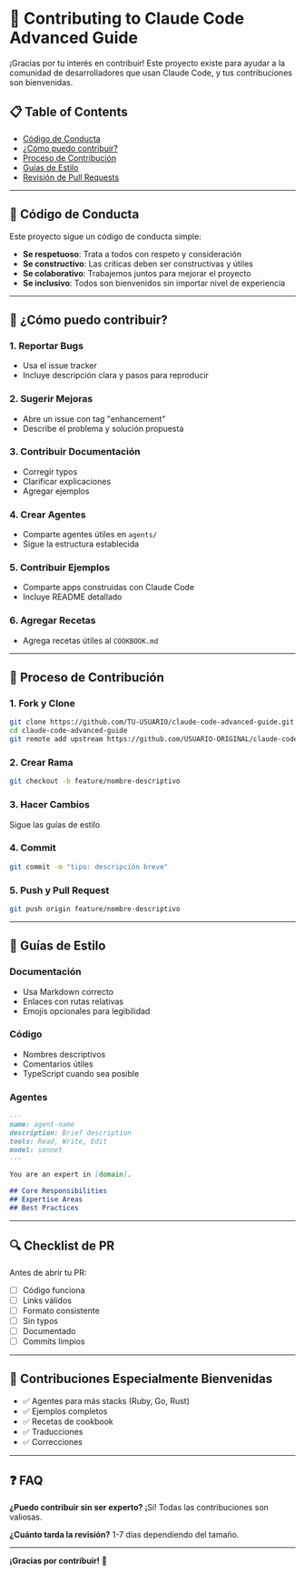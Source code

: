 # 🤝 Contributing to Claude Code Advanced Guide

¡Gracias por tu interés en contribuir! Este proyecto existe para ayudar a la comunidad de desarrolladores que usan Claude Code, y tus contribuciones son bienvenidas.

## 📋 Table of Contents

- [Código de Conducta](#código-de-conducta)
- [¿Cómo puedo contribuir?](#cómo-puedo-contribuir)
- [Proceso de Contribución](#proceso-de-contribución)
- [Guías de Estilo](#guías-de-estilo)
- [Revisión de Pull Requests](#revisión-de-pull-requests)

---

## 📜 Código de Conducta

Este proyecto sigue un código de conducta simple:

- **Se respetuoso**: Trata a todos con respeto y consideración
- **Se constructivo**: Las críticas deben ser constructivas y útiles
- **Se colaborativo**: Trabajemos juntos para mejorar el proyecto
- **Se inclusivo**: Todos son bienvenidos sin importar nivel de experiencia

---

## 🎯 ¿Cómo puedo contribuir?

### 1. Reportar Bugs
- Usa el issue tracker
- Incluye descripción clara y pasos para reproducir

### 2. Sugerir Mejoras
- Abre un issue con tag "enhancement"
- Describe el problema y solución propuesta

### 3. Contribuir Documentación
- Corregir typos
- Clarificar explicaciones
- Agregar ejemplos

### 4. Crear Agentes
- Comparte agentes útiles en `agents/`
- Sigue la estructura establecida

### 5. Contribuir Ejemplos
- Comparte apps construidas con Claude Code
- Incluye README detallado

### 6. Agregar Recetas
- Agrega recetas útiles al `COOKBOOK.md`

---

## 🔄 Proceso de Contribución

### 1. Fork y Clone

```bash
git clone https://github.com/TU-USUARIO/claude-code-advanced-guide.git
cd claude-code-advanced-guide
git remote add upstream https://github.com/USUARIO-ORIGINAL/claude-code-advanced-guide.git
```

### 2. Crear Rama

```bash
git checkout -b feature/nombre-descriptivo
```

### 3. Hacer Cambios

Sigue las guías de estilo

### 4. Commit

```bash
git commit -m "tipo: descripción breve"
```

### 5. Push y Pull Request

```bash
git push origin feature/nombre-descriptivo
```

---

## 📝 Guías de Estilo

### Documentación

- Usa Markdown correcto
- Enlaces con rutas relativas
- Emojis opcionales para legibilidad

### Código

- Nombres descriptivos
- Comentarios útiles
- TypeScript cuando sea posible

### Agentes

```markdown
---
name: agent-name
description: Brief description
tools: Read, Write, Edit
model: sonnet
---

You are an expert in [domain].

## Core Responsibilities
## Expertise Areas
## Best Practices
```

---

## 🔍 Checklist de PR

Antes de abrir tu PR:

- [ ] Código funciona
- [ ] Links válidos
- [ ] Formato consistente
- [ ] Sin typos
- [ ] Documentado
- [ ] Commits limpios

---

## 🎁 Contribuciones Especialmente Bienvenidas

- ✅ Agentes para más stacks (Ruby, Go, Rust)
- ✅ Ejemplos completos
- ✅ Recetas de cookbook
- ✅ Traducciones
- ✅ Correcciones

---

## ❓ FAQ

**¿Puedo contribuir sin ser experto?**
¡Sí! Todas las contribuciones son valiosas.

**¿Cuánto tarda la revisión?**
1-7 días dependiendo del tamaño.

---

**¡Gracias por contribuir!** 🚀
